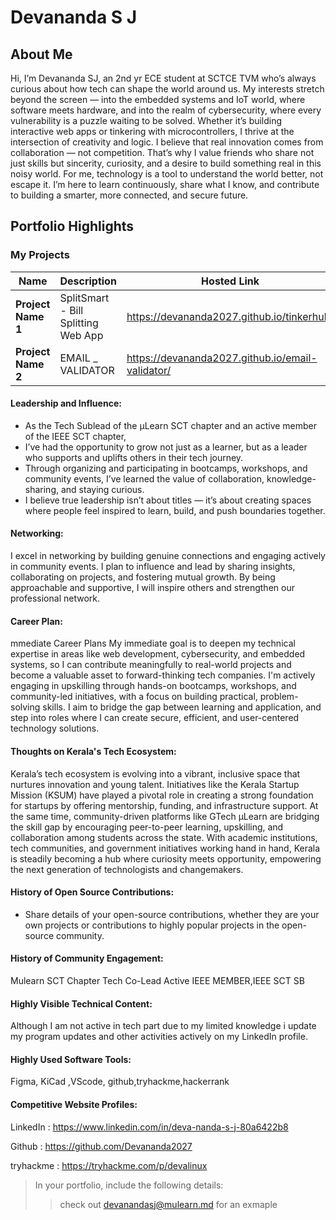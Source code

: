  # Devananda S J

## About Me

Hi, I’m Devananda SJ, an 2nd yr ECE student at SCTCE TVM who’s always curious about how tech can shape the world around us. 
My interests stretch beyond the screen — into the embedded systems and IoT world, where software meets hardware, and into the realm of cybersecurity, where every vulnerability is a puzzle waiting to be solved.
Whether it’s building interactive web apps or tinkering with microcontrollers, I thrive at the intersection of creativity and logic. 
I believe that real innovation comes from collaboration — not competition.
That’s why I value friends who share not just skills but sincerity, curiosity, and a desire to build something real in this noisy world. 
For me, technology is a tool to understand the world better, not escape it.
I’m here to learn continuously, share what I know, and contribute to building a smarter, more connected, and secure future.


## Portfolio Highlights

### My Projects

| Name                | Description                                                               | Hosted Link                              | Repo Link                                                      |
|---------------------|---------------------------------------------------------------------------|------------------------------------------|----------------------------------------------------------------|
| **Project Name 1**  | SplitSmart - Bill Splitting Web App                                           | https://devananda2027.github.io/tinkerhub/   |  https://github.com/Devananda2027/tinkerhub             |
| **Project Name 2**  |EMAIL _ VALIDATOR                                               |  https://devananda2027.github.io/email-validator/   |  https://github.com/Devananda2027/email-validator         |

#### Leadership and Influence:

-  As the Tech Sublead of the µLearn SCT chapter and an active member of the IEEE SCT chapter,
-  I’ve had the opportunity to grow not just as a learner, but as a leader who supports and uplifts others in their tech journey.
-  Through organizing and participating in bootcamps, workshops, and community events, I’ve learned the value of collaboration, knowledge-sharing, and staying curious.
-  I believe true leadership isn’t about titles — it’s about creating spaces where people feel inspired to learn, build, and push boundaries together.

#### Networking:

 I excel in networking by building genuine connections and engaging actively in community events. I plan to influence and lead by sharing insights, collaborating on projects, and fostering mutual growth. By being approachable and supportive,
 I will inspire others and strengthen our professional network.

#### Career Plan:

 mmediate Career Plans My immediate goal is to deepen my technical expertise in areas like web development, cybersecurity, and embedded systems, so I can contribute meaningfully to real-world projects and become a valuable asset to forward-thinking tech companies. I'm actively engaging in upskilling through hands-on bootcamps, workshops, and community-led initiatives, with a focus on building practical, problem-solving skills.
 I aim to bridge the gap between learning and application, and step into roles where I can create secure, efficient, and user-centered technology solutions.
#### Thoughts on Kerala's Tech Ecosystem:

 Kerala’s tech ecosystem is evolving into a vibrant, inclusive space that nurtures innovation and young talent. Initiatives like the Kerala Startup Mission (KSUM) have played a pivotal role in creating a strong foundation for startups by offering mentorship, funding, and infrastructure support. At the same time, community-driven platforms like GTech µLearn are bridging the skill gap by encouraging peer-to-peer learning, upskilling, and collaboration among students across the state. With academic institutions, tech communities, and government initiatives working hand in hand, 
 Kerala is steadily becoming a hub where curiosity meets opportunity, empowering the next generation of technologists and changemakers.

#### History of Open Source Contributions:

- Share details of your open-source contributions, whether they are your own projects or contributions to highly popular projects in the open-source community.

#### History of Community Engagement:

 Mulearn SCT Chapter Tech Co-Lead Active IEEE MEMBER,IEEE SCT SB
#### Highly Visible Technical Content:

 Although I am not active in tech part due to my limited knowledge i update my program updates and other activities actively on my LinkedIn profile.

#### Highly Used Software Tools:
 Figma, KiCad ,VScode, github,tryhackme,hackerrank

#### Competitive Website Profiles:

 LinkedIn : https://www.linkedin.com/in/deva-nanda-s-j-80a6422b8

Github : https://github.com/Devananda2027

tryhackme : https://tryhackme.com/p/devalinux



> In your portfolio, include the following details:
>> check out [devanandasj@mulearn.md](./profiles/devanandasj@mulearn.md) for an exmaple
